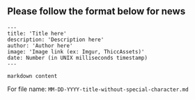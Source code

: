 ## Please follow the format below for news

```
---
title: 'Title here'
description: 'Description here'
author: 'Author here'
image: 'Image link (ex: Imgur, ThiccAssets)'
date: Number (in UNIX milliseconds timestamp)
---

markdown content

```

For file name: `MM-DD-YYYY-title-without-special-character.md`